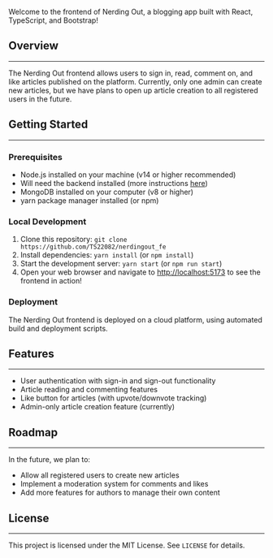 Welcome to the frontend of Nerding Out, a blogging app built with React, TypeScript, and Bootstrap!

## Overview
----------

The Nerding Out frontend allows users to sign in, read, comment on, and like articles published on the platform. Currently, only one admin can create new articles, but we have plans to open up article creation to all registered users in the future.

## Getting Started
-------------------

### Prerequisites

* Node.js installed on your machine (v14 or higher recommended)
* Will need the backend installed (more instructions [here](https://github.com/TS22082/nerdingout_be))
* MongoDB installed on your computer (v8 or higher)
* yarn package manager installed (or npm)

### Local Development
1. Clone this repository: `git clone https://github.com/TS22082/nerdingout_fe`
2. Install dependencies: `yarn install` (or `npm install`)
3. Start the development server: `yarn start` (or `npm run start`)
4. Open your web browser and navigate to [http://localhost:5173](http://localhost:5173) to see the frontend in action!

### Deployment
The Nerding Out frontend is deployed on a cloud platform, using automated build and deployment scripts.

## Features
------------

* User authentication with sign-in and sign-out functionality
* Article reading and commenting features
* Like button for articles (with upvote/downvote tracking)
* Admin-only article creation feature (currently)

## Roadmap
---------

In the future, we plan to:

* Allow all registered users to create new articles
* Implement a moderation system for comments and likes
* Add more features for authors to manage their own content

## License
---------

This project is licensed under the MIT License. See `LICENSE` for details.